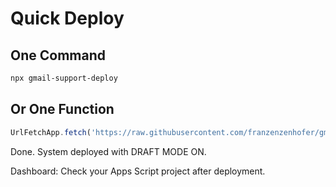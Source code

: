 # Quick Deploy

## One Command
```bash
npx gmail-support-deploy
```

## Or One Function
```javascript
UrlFetchApp.fetch('https://raw.githubusercontent.com/franzenzenhofer/gmail-support-apps-script/main/deploy.js').getContentText() && autoInstall()
```

Done. System deployed with DRAFT MODE ON.

Dashboard: Check your Apps Script project after deployment.